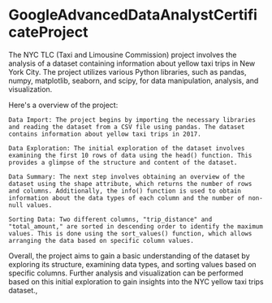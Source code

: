# GoogleAdvancedDataAnalystCertificateProject
The NYC TLC (Taxi and Limousine Commission) project involves the analysis of a dataset containing information about yellow taxi trips in New York City. The project utilizes various Python libraries, such as pandas, numpy, matplotlib, seaborn, and scipy, for data manipulation, analysis, and visualization.

Here's a overview of the project:

    Data Import: The project begins by importing the necessary libraries and reading the dataset from a CSV file using pandas. The dataset contains information about yellow taxi trips in 2017.

    Data Exploration: The initial exploration of the dataset involves examining the first 10 rows of data using the head() function. This provides a glimpse of the structure and content of the dataset.

    Data Summary: The next step involves obtaining an overview of the dataset using the shape attribute, which returns the number of rows and columns. Additionally, the info() function is used to obtain information about the data types of each column and the number of non-null values.

    Sorting Data: Two different columns, "trip_distance" and "total_amount," are sorted in descending order to identify the maximum values. This is done using the sort_values() function, which allows arranging the data based on specific column values.

Overall, the project aims to gain a basic understanding of the dataset by exploring its structure, examining data types, and sorting values based on specific columns. Further analysis and visualization can be performed based on this initial exploration to gain insights into the NYC yellow taxi trips dataset.,
